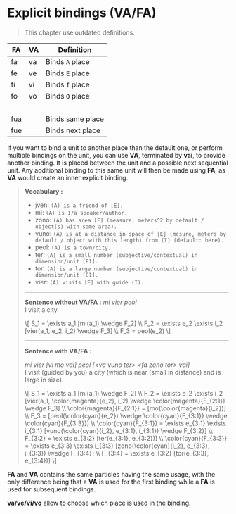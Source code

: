 # Explicit bindings (VA/FA)

> This chapter use outdated definitions.

| FA     | VA  | Definition       |
| ------ | --- | ---------------- |
| fa     | va  | Binds `A` place  |
| fe     | ve  | Binds `E` place  |
| fi     | vi  | Binds `I` place  |
| fo     | vo  | Binds `O` place  |
| &nbsp; |     |                  |
| fua    |     | Binds same place |
| fue    |     | Binds next place |

If you want to bind a unit to another place than the default one, or perform
multiple bindings on the unit, you can use **VA**, terminated by **vai**, to
provide another binding. It is placed between the unit and a possible next
sequential unit. Any additional binding to this same unit will then be made
using **FA**, as **VA** would create an inner explicit binding.

> **Vocabulary :**
>
> - jven: `(A) is a friend of [E].`
> - mi: `(A) is I/a speaker/author.`
> - zono: `(A) has area [E] (measure, meters^2 by default / object(s) with same
>   area).`
> - vuno: `(A) is at a distance in space of [E] (mesure, meters by default /
>   object with this length) from (I) (default: here).`
> - peol: `(A) is a town/city.`
> - ter: `(A) is a small number (subjective/contextual) in dimension/unit [E1].`
> - tor: `(A) is a large number (subjective/contextual) in dimension/unit [E1].`
> - vier: `(A) visits [E] with guide (I).`
>
> -----
>
> **Sentence without VA/FA :** *mi vier peol*  
> I visit a city.
>
> \\[
> S_1 = \exists a_1 [mi(a_1) \wedge F_2] \\\\
> F_2 = \exists e_2 \exists i_2 [vier(a_1, e_2, i_2) \wedge F_3] \\\\
> F_3 = peol(e_2)
> \\]
>
> -----
>
> **Sentence with VA/FA :**
>
> *mi vier [vi mo vai] peol [\<va vuno ter> \<fa zono tor> vai]*  
> I visit (guided by you) a city (which is near (small in distance) and is large
> in size).
>
> \\[
> S_1 = \exists a_1 [mi(a_1) \wedge F_2] \\\\
> F_2 = \exists e_2 \exists i_2 [vier(a_1, \color{magenta}{e_2}, i_2) \wedge
>   \color{magenta}{F_{2:1}} \wedge F_3] \\\\
> \color{magenta}{F_{2:1}} = [mo(\color{magenta}{i_2})] \\\\
> F_3 = [peol(\color{cyan}{e_2}) \wedge \color{cyan}{F_{3:1}} \wedge
> \color{cyan}{F_{3:3}}] \\\\
> \color{cyan}{F_{3:1}} = \exists e_{3:1} \exists i_{3:1}
> [vuno(\color{cyan}{i_2}, e_{3:1}, i_{3:1}) \wedge F_{3:2}] \\\\
> F_{3:2} = \exists e_{3:2} [ter(e_{3:1}, e_{3:2})] \\\\
> \color{cyan}{F_{3:3}} = \exists e_{3:3} \exists i_{3:3}
> [zono(\color{cyan}{i_2}, e_{3:3}, i_{3:3}) \wedge F_{3:4}] \\\\
> F_{3:4} = \exists e_{3:2} [tor(e_{3:3}, e_{3:4})] 
> \\]

**FA** and **VA** contains the same particles having the same usage, with the
only difference being that a **VA** is used for the first binding while a **FA**
is used for subsequent bindings.

**va/ve/vi/vo** allow to choose which place is used in the binding.
